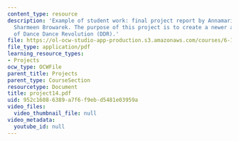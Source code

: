 ```yaml
---
content_type: resource
description: 'Example of student work: final project report by Annamaria Ayuso and
  Sharmeen Browarek. The purpose of this project is to create a newer and better version
  of Dance Dance Revolution (DDR).'
file: https://ol-ocw-studio-app-production.s3.amazonaws.com/courses/6-111-introductory-digital-systems-laboratory-spring-2006/952c16086389a7f6f9ebd5481e03959a_project14.pdf
file_type: application/pdf
learning_resource_types:
- Projects
ocw_type: OCWFile
parent_title: Projects
parent_type: CourseSection
resourcetype: Document
title: project14.pdf
uid: 952c1608-6389-a7f6-f9eb-d5481e03959a
video_files:
  video_thumbnail_file: null
video_metadata:
  youtube_id: null
---
```

